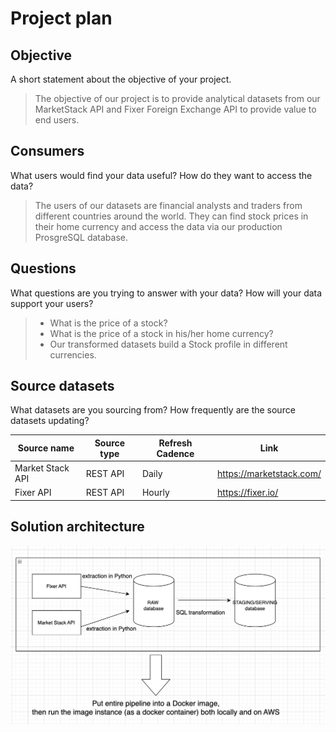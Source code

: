 # Project plan

## Objective

A short statement about the objective of your project.

> The objective of our project is to provide analytical datasets from our MarketStack API and Fixer Foreign Exchange API to provide value to end users.

## Consumers

What users would find your data useful? How do they want to access the data?

> The users of our datasets are financial analysts and traders from different countries around the world. They can find stock prices in their home currency and access the data via our production ProsgreSQL database.

## Questions

What questions are you trying to answer with your data? How will your data support your users?

> - What is the price of a stock?
> - What is the price of a stock in his/her home currency?
> - Our transformed datasets build a Stock profile in different currencies.


## Source datasets

What datasets are you sourcing from? How frequently are the source datasets updating?

| Source name | Source type | Refresh Cadence | Link |
| - | - | - |- |
| Market Stack API | REST API | Daily | https://marketstack.com/ |
| Fixer API | REST API | Hourly | https://fixer.io/ |

## Solution architecture

![project_plan_image.png](project_plan_image.png)
